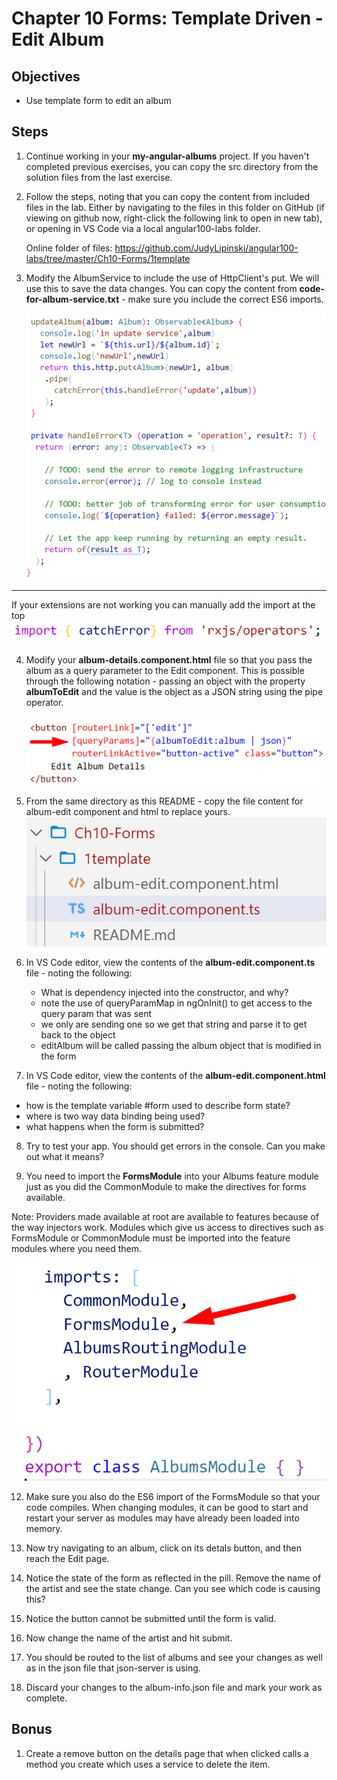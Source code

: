 # Chapter 10 Forms: Template Driven - Edit Album

## Objectives

- Use template form to edit an album

## Steps

1. Continue working in your **my-angular-albums** project. If you haven't completed previous exercises, you can copy the src directory from the solution files from the last exercise.


2. Follow the steps, noting that you can copy the content from included files in the lab. Either by navigating to the files in this folder on GitHub (if viewing on github now, right-click the following link to open in new tab), or opening in VS Code via a local angular100-labs folder.

    Online folder of files:
    https://github.com/JudyLipinski/angular100-labs/tree/master/Ch10-Forms/1template
   
3. Modify the AlbumService to include the use of HttpClient's put. We will use this to save the data changes. You can copy the content from **code-for-album-service.txt** - make sure you include the correct ES6 imports.

    ![](../screenshots/1-new-album-servce-methods.png)

---
   If your extensions are not working you can manually add the import at the top     
  ![](../screenshots/1-import-operators.png)

4. Modify your **album-details.component.html** file so that you pass the album as a query parameter to the Edit component. This is possible through the following notation - passing an object with the property **albumToEdit** and the value is the object as a JSON string using the pipe operator.

     ![](../screenshots/1-pass-query-params.png)


5. From the same directory as this README - copy the file content for album-edit component and html to replace yours.
   ![](../screenshots/1-copy-edit-files.png)

6. In VS Code editor, view the contents of the **album-edit.component.ts** file - noting the following:
   *  What is dependency injected into the constructor, and why?
   *  note the use of queryParamMap in ngOnInit() to get access to the query param that was sent
   *  we only are sending one so we get that string and parse it to get back to the object
   *  editAlbum will be called passing the album object that is modified in the form

7.  In VS Code editor, view the contents of the **album-edit.component.html** file - noting the following:
   * how is the template variable #form used to describe form state?
   * where is two way data binding being used?
   * what happens when the form is submitted? 

8.  Try to test your app. You should get errors in the console. Can you make out what it means?

9.  You need to import the **FormsModule** into your Albums feature module just as you did the CommonModule to make the directives for forms available.
   
   Note: Providers made available at root are available to features because of the way injectors work. Modules which give us access to directives such as FormsModule or CommonModule must be imported into the feature modules where you need them.

  ![](../screenshots/1-add-import-to-feature-import.png)

12. Make sure you also do the ES6 import of the FormsModule so that your code compiles. When changing modules, it can be good to start and restart your server as modules may have already been loaded into memory.
   
13. Now try navigating to an album, click on its detals button, and then reach the Edit page. 

14. Notice the state of the form as reflected in the pill. Remove the name of the artist and see the state change. Can you see which code is causing this?
    
15. Notice the button cannot be submitted until the form is valid.

16. Now change the name of the artist and hit submit.

17. You should be routed to the list of albums and see your changes as well as in the json file that json-server is using.

18. Discard your changes to the album-info.json file and mark your work as complete.

## Bonus


1.  Create a remove button on the details page that when clicked calls a method you create which uses a service to delete the item.
